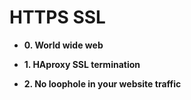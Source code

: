 # HTTPS SSL

* **0. World wide web**
 
* **1. HAproxy SSL termination**
  
* **2. No loophole in your website traffic**
 
